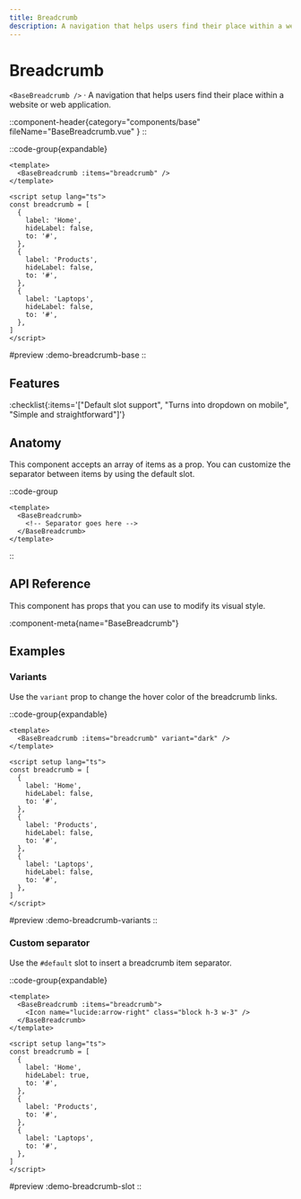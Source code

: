 ```yaml
---
title: Breadcrumb
description: A navigation that helps users find their place within a website or web application.
---
```


# Breadcrumb

`<BaseBreadcrumb />` · A navigation that helps users find their place within a website or web application.

::component-header{category="components/base" fileName="BaseBreadcrumb.vue" }
::

::code-group{expandable}

```vue [Comp.vue]
<template>
  <BaseBreadcrumb :items="breadcrumb" />
</template>

<script setup lang="ts">
const breadcrumb = [
  {
    label: 'Home',
    hideLabel: false,
    to: '#',
  },
  {
    label: 'Products',
    hideLabel: false,
    to: '#',
  },
  {
    label: 'Laptops',
    hideLabel: false,
    to: '#',
  },
]
</script>
```

#preview
:demo-breadcrumb-base
::

## Features

:checklist{:items='["Default slot support", "Turns into dropdown on mobile", "Simple and straightforward"]'}

## Anatomy
This component accepts an array of items as a prop. You can customize the separator between items by using the default slot.

::code-group

```vue [Comp.vue]
<template>
  <BaseBreadcrumb>
    <!-- Separator goes here -->
  </BaseBreadcrumb>
</template>
```

::

## API Reference

This component has props that you can use to modify its visual style.

:component-meta{name="BaseBreadcrumb"}

## Examples

### Variants

Use the `variant` prop to change the hover color of the breadcrumb links.

::code-group{expandable}

```vue [Comp.vue]
<template>
  <BaseBreadcrumb :items="breadcrumb" variant="dark" />
</template>

<script setup lang="ts">
const breadcrumb = [
  {
    label: 'Home',
    hideLabel: false,
    to: '#',
  },
  {
    label: 'Products',
    hideLabel: false,
    to: '#',
  },
  {
    label: 'Laptops',
    hideLabel: false,
    to: '#',
  },
]
</script>
```

#preview
:demo-breadcrumb-variants
::

### Custom separator

Use the `#default` slot to insert a breadcrumb item separator.

::code-group{expandable}

```vue [Comp.vue]
<template>
  <BaseBreadcrumb :items="breadcrumb">
    <Icon name="lucide:arrow-right" class="block h-3 w-3" />
  </BaseBreadcrumb>
</template>

<script setup lang="ts">
const breadcrumb = [
  {
    label: 'Home',
    hideLabel: true,
    to: '#',
  },
  {
    label: 'Products',
    to: '#',
  },
  {
    label: 'Laptops',
    to: '#',
  },
]
</script>
```

#preview
:demo-breadcrumb-slot
::

